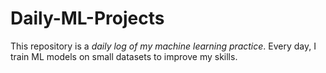 # Daily-ML-Projects
This repository is a *daily log of my machine learning practice*.  Every day, I train ML models on small datasets to improve my skills.
